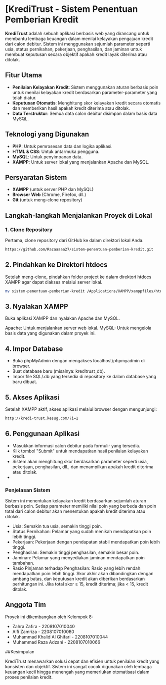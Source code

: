 # [KrediTrust - Sistem Penentuan Pemberian Kredit

**KrediTrust** adalah sebuah aplikasi berbasis web yang dirancang untuk membantu lembaga keuangan dalam menilai kelayakan pengajuan kredit dari calon debitur. Sistem ini menggunakan sejumlah parameter seperti usia, status pernikahan, pekerjaan, penghasilan, dan jaminan untuk membuat keputusan secara objektif apakah kredit layak diterima atau ditolak.

## Fitur Utama

- **Penilaian Kelayakan Kredit**: Sistem menggunakan aturan berbasis poin untuk menilai kelayakan kredit berdasarkan parameter-parameter yang telah diatur.
- **Keputusan Otomatis**: Menghitung skor kelayakan kredit secara otomatis dan memberikan hasil apakah kredit diterima atau ditolak.
- **Data Terstruktur**: Semua data calon debitur disimpan dalam basis data MySQL.

## Teknologi yang Digunakan

- **PHP**: Untuk pemrosesan data dan logika aplikasi.
- **HTML & CSS**: Untuk antarmuka pengguna.
- **MySQL**: Untuk penyimpanan data.
- **XAMPP**: Untuk server lokal yang menjalankan Apache dan MySQL.

## Persyaratan Sistem

- **XAMPP** (untuk server PHP dan MySQL)
- **Browser Web** (Chrome, Firefox, dll.)
- **Git** (untuk meng-clone repository)

## Langkah-langkah Menjalankan Proyek di Lokal

### 1. Clone Repository

Pertama, clone repository dari GitHub ke dalam direktori lokal Anda.

```bash
https://github.com/Razaaaaa27/sistem-penentuan-pemberian-kredit.git
```

## 2. Pindahkan ke Direktori htdocs
Setelah meng-clone, pindahkan folder project ke dalam direktori htdocs XAMPP agar dapat diakses melalui server lokal.

```bash
mv sistem-penentuan-pemberian-kredit /Applications/XAMPP/xamppfiles/htdocs/KrediTrust
```

## 3. Nyalakan XAMPP
Buka aplikasi XAMPP dan nyalakan Apache dan MySQL.

Apache: Untuk menjalankan server web lokal.
MySQL: Untuk mengelola basis data yang digunakan dalam proyek ini.

## 4. Impor Database
- Buka phpMyAdmin dengan mengakses localhost/phpmyadmin di browser.
- Buat database baru (misalnya: kreditrust_db).
- Impor file SQL/.db yang tersedia di repository ke dalam database yang baru dibuat.

## 5. Akses Aplikasi
Setelah XAMPP aktif, akses aplikasi melalui browser dengan mengunjungi:

```bash 
http://kredi-trust.kesug.com/?i=1
```

## 6. Penggunaan Aplikasi
- Masukkan informasi calon debitur pada formulir yang tersedia.
- Klik tombol "Submit" untuk mendapatkan hasil penilaian kelayakan kredit.
- Sistem akan menghitung skor berdasarkan parameter seperti usia, pekerjaan, penghasilan, dll., dan menampilkan apakah kredit diterima atau ditolak.
- 
### Penjelasan Sistem

Sistem ini menentukan kelayakan kredit berdasarkan sejumlah aturan berbasis poin. Setiap parameter memiliki nilai poin yang berbeda dan poin total dari calon debitur akan menentukan apakah kredit diterima atau ditolak.

- Usia: Semakin tua usia, semakin tinggi poin.
- Status Pernikahan: Pelamar yang sudah menikah mendapatkan poin lebih tinggi.
- Pekerjaan: Pekerjaan dengan pendapatan stabil mendapatkan poin lebih tinggi.
- Penghasilan: Semakin tinggi penghasilan, semakin besar poin.
- Jaminan: Pelamar yang menyediakan jaminan mendapatkan poin tambahan.
- Rasio Pinjaman terhadap Penghasilan: Rasio yang lebih rendah mendapatkan poin lebih tinggi.
Skor akhir akan dibandingkan dengan ambang batas, dan keputusan kredit akan diberikan berdasarkan perhitungan ini. Jika total skor ≥ 15, kredit diterima; jika < 15, kredit ditolak.

## Anggota Tim

Proyek ini dikembangkan oleh Kelompok 8:

- Zahra Zafira - 2208107010040
- Alfi Zamriza - 2208107010080
- Muhammad Khalid Al Ghifari - 2208107010044
- Muhammad Raza Adzani - 2208107010066

##Kesimpulan

KrediTrust menawarkan solusi cepat dan efisien untuk penilaian kredit yang konsisten dan objektif. Sistem ini sangat cocok digunakan oleh lembaga keuangan kecil hingga menengah yang memerlukan otomatisasi dalam proses penilaian kredit.

